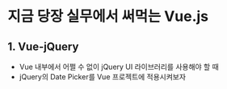 # 지금 당장 실무에서 써먹는 Vue.js

## 1. Vue-jQuery
- Vue 내부에서 어쩔 수 없이 jQuery UI 라이브러리를 사용해야 할 때
- jQuery의 Date Picker를 Vue 프로젝트에 적용시켜보자